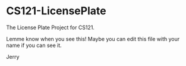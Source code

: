 CS121-LicensePlate
==================

The License Plate Project for CS121.

Lemme know when you see this! 
Maybe you can edit this file with your name if you can see it.

Jerry
